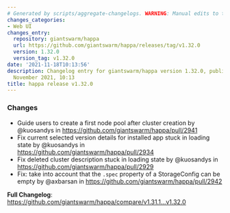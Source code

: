 ```yaml
---
# Generated by scripts/aggregate-changelogs. WARNING: Manual edits to this files will be overwritten.
changes_categories:
- Web UI
changes_entry:
  repository: giantswarm/happa
  url: https://github.com/giantswarm/happa/releases/tag/v1.32.0
  version: 1.32.0
  version_tag: v1.32.0
date: '2021-11-18T10:13:56'
description: Changelog entry for giantswarm/happa version 1.32.0, published on 18
  November 2021, 10:13
title: happa release v1.32.0
---
```


### Changes

* Guide users to create a first node pool after cluster creation by @kuosandys in https://github.com/giantswarm/happa/pull/2941
* Fix current selected version details for installed app stuck in loading state by @kuosandys in https://github.com/giantswarm/happa/pull/2934
* Fix deleted cluster description stuck in loading state by @kuosandys in https://github.com/giantswarm/happa/pull/2929
* Fix: take into account that the `.spec` property of a StorageConfig can be empty by @axbarsan in https://github.com/giantswarm/happa/pull/2942

**Full Changelog**: https://github.com/giantswarm/happa/compare/v1.31.1...v1.32.0
